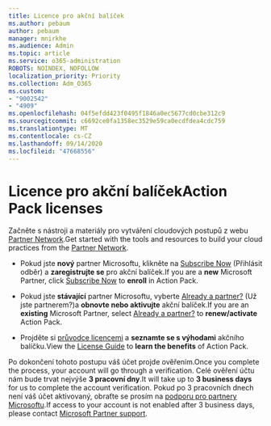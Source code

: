 ```yaml
---
title: Licence pro akční balíček
ms.author: pebaum
author: pebaum
manager: mnirkhe
ms.audience: Admin
ms.topic: article
ms.service: o365-administration
ROBOTS: NOINDEX, NOFOLLOW
localization_priority: Priority
ms.collection: Adm_O365
ms.custom:
- "9002542"
- "4909"
ms.openlocfilehash: 04f5efdd423f0495f1846a0ec5677cd0cbe312c9
ms.sourcegitcommit: c6692ce0fa1358ec3529e59ca0ecdfdea4cdc759
ms.translationtype: MT
ms.contentlocale: cs-CZ
ms.lasthandoff: 09/14/2020
ms.locfileid: "47668556"
---
```

# <a name="action-pack-licenses"></a><span data-ttu-id="d5f2e-102">Licence pro akční balíček</span><span class="sxs-lookup"><span data-stu-id="d5f2e-102">Action Pack licenses</span></span>

<span data-ttu-id="d5f2e-103">Začněte s nástroji a materiály pro vytváření cloudových postupů z webu [Partner Network](https://aka.ms/MPNActionPack).</span><span class="sxs-lookup"><span data-stu-id="d5f2e-103">Get started with the tools and resources to build your cloud practices from the [Partner Network](https://aka.ms/MPNActionPack).</span></span>

- <span data-ttu-id="d5f2e-104">Pokud jste **nový** partner Microsoftu, klikněte na [Subscribe Now](https://aka.ms/MPNActionPackNew) (Přihlásit odběr) a **zaregistrujte se** pro akční balíček.</span><span class="sxs-lookup"><span data-stu-id="d5f2e-104">If you are a **new** Microsoft Partner, click [Subscribe Now](https://aka.ms/MPNActionPackNew) to **enroll** in Action Pack.</span></span>

- <span data-ttu-id="d5f2e-105">Pokud jste **stávající** partner Microsoftu, vyberte [Already a partner?](https://aka.ms/MPNActionPackExisting) (Už jste partnerem?)a **obnovte nebo aktivujte** akční balíček.</span><span class="sxs-lookup"><span data-stu-id="d5f2e-105">If you are an **existing** Microsoft Partner, select [Already a partner?](https://aka.ms/MPNActionPackExisting) to **renew/activate** Action Pack.</span></span> 

- <span data-ttu-id="d5f2e-106">Projděte si [průvodce licencemi](https://aka.ms/MPNActionPackGuide) a **seznamte se s výhodami** akčního balíčku.</span><span class="sxs-lookup"><span data-stu-id="d5f2e-106">View the [License Guide](https://aka.ms/MPNActionPackGuide) to **learn the benefits** of Action Pack.</span></span> 

<span data-ttu-id="d5f2e-107">Po dokončení tohoto postupu váš účet projde ověřením.</span><span class="sxs-lookup"><span data-stu-id="d5f2e-107">Once you complete the process, your account will go through a verification.</span></span> <span data-ttu-id="d5f2e-108">Celé ověření účtu nám bude trvat nejvýše **3 pracovní dny**.</span><span class="sxs-lookup"><span data-stu-id="d5f2e-108">It will take up to **3 business days** for us to complete the account verification.</span></span> <span data-ttu-id="d5f2e-109">Pokud po 3 pracovních dnech není váš účet aktivovaný, obraťte se prosím na [podporu pro partnery Microsoftu](https://aka.ms/MPNActionPackSupport).</span><span class="sxs-lookup"><span data-stu-id="d5f2e-109">If access to your account is not enabled after 3 business days, please contact [Microsoft Partner support](https://aka.ms/MPNActionPackSupport).</span></span> 
